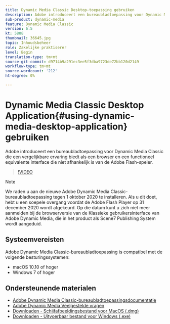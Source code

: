 ```yaml
---
title: Dynamic Media Classic Desktop-toepassing gebruiken
description: Adobe introduceert een bureaubladtoepassing voor Dynamic Media Classic-gebruikers die niet langer afhankelijk zijn van Adobe Flash-technologie in de browser.
sub-product: dynamic-media
feature: Dynamic Media Classic
version: 6.5
kt: 5808
thumbnail: 36645.jpg
topic: Inhoudsbeheer
role: Zakelijke praktiserer
level: Begin
translation-type: tm+mt
source-git-commit: d9714b9a291ec3ee5f3dba9723de72bb120d2149
workflow-type: tm+mt
source-wordcount: '212'
ht-degree: 0%

---
```



# Dynamic Media Classic Desktop Application{#using-dynamic-media-desktop-application} gebruiken

Adobe introduceert een bureaubladtoepassing voor Dynamic Media Classic die een vergelijkbare ervaring biedt als een browser en een functioneel equivalente interface die niet afhankelijk is van de Adobe Flash-speler.

>[!VIDEO](https://video.tv.adobe.com/v/36645/?quality=12)

>[!NOTE]
>
> We raden u aan de nieuwe Adobe Dynamic Media Classic-bureaubladtoepassing tegen 1 oktober 2020 te installeren. Als u dit doet, hebt u een soepele overgang voordat de Adobe Flash Player op 31 december 2020 wordt afgekeurd. Op die datum kunt u zich niet meer aanmelden bij de browserversie van de Klassieke gebruikersinterface van Adobe Dynamic Media, die in het product als Scene7 Publishing System wordt aangeduid.

## Systeemvereisten

Adobe Dynamic Media Classic-bureaubladtoepassing is compatibel met de volgende besturingssystemen:

* macOS 10.10 of hoger
* Windows 7 of hoger

## Ondersteunende materialen

* [Adobe Dynamic Media Classic-bureaubladtoepassingsdocumentatie](https://docs.adobe.com/content/help/en/dynamic-media-classic/using/intro/dynamic-media-classic-desktop-app.html)
* [Adobe Dynamic Media Veelgestelde vragen](https://docs.adobe.com/content/help/en/dynamic-media-classic/using/new-ui-2020.html)
* [Downloaden - Schijfafbeeldingsbestand voor MacOS (.dmg)](http://download.macromedia.com/dynamic-media-classic/20.20.1/adobe-dynamic-media-classic-20.20.1.dmg)
* [Downloaden - Uitvoerbaar bestand voor Windows (.exe)](http://download.macromedia.com/dynamic-media-classic/20.20.1/adobe-dynamic-media-classic-20.20.1.exe)
